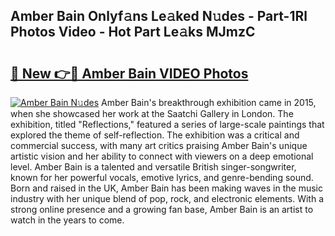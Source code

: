 ## Amber Bain Onlyf𝚊ns Le𝚊ked N𝚞des - Part-1Rl Photos Video - Hot Part Le𝚊ks MJmzC

# <h2><a href="http://ab51495.deff.icu/?id=Amber+Bain">🔗 New 👉🔴 Amber Bain VIDEO Photos</a></h2>

[![Amber Bain N𝚞des](https://i.imgur.com/rIISA9y.gif)](http://ab51495.deff.icu/?id=Amber+Bain)
Amber Bain's breakthrough exhibition came in 2015, when she showcased her work at the Saatchi Gallery in London. The exhibition, titled "Reflections," featured a series of large-scale paintings that explored the theme of self-reflection. The exhibition was a critical and commercial success, with many art critics praising Amber Bain's unique artistic vision and her ability to connect with viewers on a deep emotional level. Amber Bain is a talented and versatile British singer-songwriter, known for her powerful vocals, emotive lyrics, and genre-bending sound. Born and raised in the UK, Amber Bain has been making waves in the music industry with her unique blend of pop, rock, and electronic elements. With a strong online presence and a growing fan base, Amber Bain is an artist to watch in the years to come.
